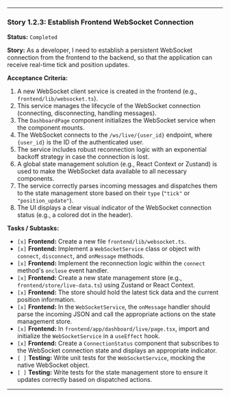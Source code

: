 ---

### **Story 1.2.3: Establish Frontend WebSocket Connection**

**Status:** `Completed`

**Story:**
As a developer, I need to establish a persistent WebSocket connection from the frontend to the backend, so that the application can receive real-time tick and position updates.

**Acceptance Criteria:**
1.  A new WebSocket client service is created in the frontend (e.g., `frontend/lib/websocket.ts`).
2.  This service manages the lifecycle of the WebSocket connection (connecting, disconnecting, handling messages).
3.  The `DashboardPage` component initializes the WebSocket service when the component mounts.
4.  The WebSocket connects to the `/ws/live/{user_id}` endpoint, where `{user_id}` is the ID of the authenticated user.
5.  The service includes robust reconnection logic with an exponential backoff strategy in case the connection is lost.
6.  A global state management solution (e.g., React Context or Zustand) is used to make the WebSocket data available to all necessary components.
7.  The service correctly parses incoming messages and dispatches them to the state management store based on their `type` (`"tick"` or `"position_update"`).
8.  The UI displays a clear visual indicator of the WebSocket connection status (e.g., a colored dot in the header).

**Tasks / Subtasks:**
-   `[x]` **Frontend:** Create a new file `frontend/lib/websocket.ts`.
-   `[x]` **Frontend:** Implement a `WebSocketService` class or object with `connect`, `disconnect`, and `onMessage` methods.
-   `[x]` **Frontend:** Implement the reconnection logic within the `connect` method's `onclose` event handler.
-   `[x]` **Frontend:** Create a new state management store (e.g., `frontend/store/live-data.ts`) using Zustand or React Context.
-   `[x]` **Frontend:** The store should hold the latest tick data and the current position information.
-   `[x]` **Frontend:** In the `WebSocketService`, the `onMessage` handler should parse the incoming JSON and call the appropriate actions on the state management store.
-   `[x]` **Frontend:** In `frontend/app/dashboard/live/page.tsx`, import and initialize the `WebSocketService` in a `useEffect` hook.
-   `[x]` **Frontend:** Create a `ConnectionStatus` component that subscribes to the WebSocket connection state and displays an appropriate indicator.
-   `[ ]` **Testing:** Write unit tests for the `WebSocketService`, mocking the native WebSocket object.
-   `[ ]` **Testing:** Write tests for the state management store to ensure it updates correctly based on dispatched actions.

---